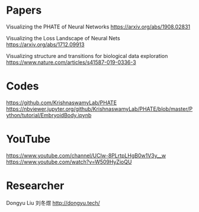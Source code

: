 # Papers

Visualizing the PHATE of Neural Networks https://arxiv.org/abs/1908.02831

Visualizing the Loss Landscape of Neural Nets https://arxiv.org/abs/1712.09913

Visualizing structure and transitions for biological data exploration https://www.nature.com/articles/s41587-019-0336-3

# Codes 

https://github.com/KrishnaswamyLab/PHATE
https://nbviewer.jupyter.org/github/KrishnaswamyLab/PHATE/blob/master/Python/tutorial/EmbryoidBody.ipynb


# YouTube
https://www.youtube.com/channel/UClw-8PLrtpLHgB0w1V3y__w
https://www.youtube.com/watch?v=W509HyZioQU

# Researcher 
Dongyu Liu 刘冬煜 http://dongyu.tech/

